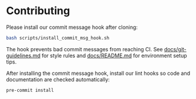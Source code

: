 # Contributing

Please install our commit message hook after cloning:

```bash
bash scripts/install_commit_msg_hook.sh
```

The hook prevents bad commit messages from reaching CI. See [docs/git-guidelines.md](docs/git-guidelines.md) for style
rules and [docs/README.md](docs/README.md) for environment setup tips.

After installing the commit message hook, install our lint hooks so code and documentation are checked automatically:

```bash
pre-commit install
```
